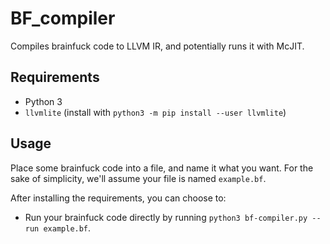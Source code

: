 # BF_compiler

Compiles brainfuck code to LLVM IR, and potentially runs it with McJIT.

## Requirements

- Python 3
- `llvmlite` (install with `python3 -m pip install --user llvmlite`)

## Usage

Place some brainfuck code into a file, and name it what you want. For the sake
of simplicity, we'll assume your file is named `example.bf`.

After installing the requirements, you can choose to:

- Run your brainfuck code directly by running `python3 bf-compiler.py --run
  example.bf`.
